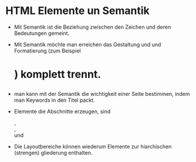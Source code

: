 <h1>HTML Elemente un Semantik</h1>

* Mit Semantik ist die Beziehung zwischen den Zeichen und deren Bedeutungen gemeint.

* Mit Semantik möchte man erreichen das Gestaltung und und Formatierung (zum Beispiel <h1>) komplett trennt.

* man kann mit der Semantik die wichtigkeit einer Seite bestimmen, indem man Keywords in den Titel packt.

* Elemente die Abschnitte erzeugen, sind <section> , <nav> , <article> und <aside>

* Die Layoutbereiche können wiederum Elemente zur hiarchischen  (strengen) gliederung enthalten.